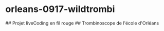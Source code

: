 # orleans-0917-wildtrombi
## Projet liveCoding en fil rouge 
## Trombinoscope de l'école d'Orléans


 
